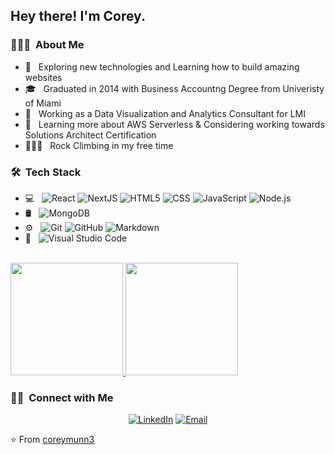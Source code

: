 <h2> Hey there! I'm Corey.</h2>

<h3> 👨🏻‍💻 &nbsp;About Me </h3>

- 🤔 &nbsp; Exploring new technologies and Learning how to build amazing websites
- 🎓 &nbsp; Graduated in 2014 with Business Accountng Degree from Univeristy of Miami
- 💼 &nbsp; Working as a Data Visualization and Analytics Consultant for LMI
- 🌱 &nbsp; Learning more about AWS Serverless & Considering working towards Solutions Architect Certification
- 🧗🏻‍♂️ &nbsp; Rock Climbing in my free time

<h3> 🛠 &nbsp;Tech Stack</h3>

- 💻 &nbsp;
  ![React](https://img.shields.io/badge/-React-333333?style=flat&logo=react)
  ![NextJS](https://img.shields.io/badge/-Nextjs-333333?style=flat&logo=react)
  ![HTML5](https://img.shields.io/badge/-HTML5-333333?style=flat&logo=HTML5)
  ![CSS](https://img.shields.io/badge/-CSS-333333?style=flat&logo=CSS3&logoColor=1572B6)
  ![JavaScript](https://img.shields.io/badge/-JavaScript-333333?style=flat&logo=javascript)
  ![Node.js](https://img.shields.io/badge/-Node.js-333333?style=flat&logo=node.js)
- 🛢 &nbsp;
  ![MongoDB](https://img.shields.io/badge/-MongoDB-333333?style=flat&logo=mongodb)
- ⚙️ &nbsp;
  ![Git](https://img.shields.io/badge/-Git-333333?style=flat&logo=git)
  ![GitHub](https://img.shields.io/badge/-GitHub-333333?style=flat&logo=github)
  ![Markdown](https://img.shields.io/badge/-Markdown-333333?style=flat&logo=markdown)
- 🔧 &nbsp;
  ![Visual Studio Code](https://img.shields.io/badge/-Visual%20Studio%20Code-333333?style=flat&logo=visual-studio-code&logoColor=007ACC)

<br/>

<a href="https://github.com/coreymunn3">
  <img height="180em" src="https://github-readme-stats.vercel.app/api?username=coreymunn3&theme=buefy&show_icons=true" />
  <img height="180em" src="https://github-readme-stats.vercel.app/api/top-langs/?username=coreymunn3&theme=buefy&layout=compact" />
</a>

<br/>

<h3> 🤝🏻 &nbsp;Connect with Me </h3>

<p align="center">
<a href="https://www.linkedin.com/in/michael-munn-73228958/"><img alt="LinkedIn" src="https://img.shields.io/badge/LinkedIn-Corey%20Munn-blue?style=flat-square&logo=linkedin"></a>
<a href="mailto:coreymunn3@gmail.com"><img alt="Email" src="https://img.shields.io/badge/Email-coreymunn3@gmail.com-blue?style=flat-square&logo=gmail"></a>
</p>

⭐️ From [coreymunn3](https://github.com/coreymunn3)
